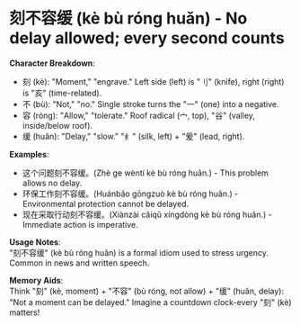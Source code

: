# **刻不容缓 (kè bù róng huǎn) - No delay allowed; every second counts**

**Character Breakdown**:  
- 刻 (kè): "Moment," "engrave." Left side (left) is "刂" (knife), right (right) is "亥" (time-related).  
- 不 (bù): "Not," "no." Single stroke turns the "一" (one) into a negative.  
- 容 (róng): "Allow," "tolerate." Roof radical (宀, top), "谷" (valley, inside/below roof).  
- 缓 (huǎn): "Delay," "slow." "纟" (silk, left) + "爰" (lead, right).

**Examples**:  
- 这个问题刻不容缓。(Zhè ge wèntí kè bù róng huǎn.) - This problem allows no delay.  
- 环保工作刻不容缓。(Huánbǎo gōngzuò kè bù róng huǎn.) - Environmental protection cannot be delayed.  
- 现在采取行动刻不容缓。(Xiànzài cǎiqǔ xíngdòng kè bù róng huǎn.) - Immediate action is imperative.

**Usage Notes**:  
"刻不容缓" (kè bù róng huǎn) is a formal idiom used to stress urgency. Common in news and written speech.

**Memory Aids**:  
Think "刻" (kè, moment) + "不容" (bù róng, not allow) + "缓" (huǎn, delay): "Not a moment can be delayed." Imagine a countdown clock-every "刻" (kè) matters!